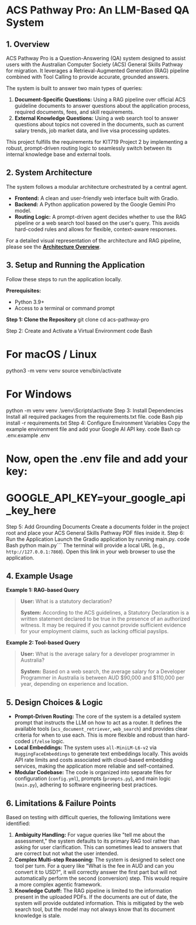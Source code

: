 # ACS Pathway Pro: An LLM-Based QA System

## 1. Overview

ACS Pathway Pro is a Question-Answering (QA) system designed to assist users with the Australian Computer Society (ACS) General Skills Pathway for migration. It leverages a Retrieval-Augmented Generation (RAG) pipeline combined with Tool Calling to provide accurate, grounded answers.

The system is built to answer two main types of queries:
1.  **Document-Specific Questions:** Using a RAG pipeline over official ACS guideline documents to answer questions about the application process, required documents, fees, and skill requirements.
2.  **External Knowledge Questions:** Using a web search tool to answer questions about topics not covered in the documents, such as current salary trends, job market data, and live visa processing updates.

This project fulfills the requirements for KIT719 Project 2 by implementing a robust, prompt-driven routing logic to seamlessly switch between its internal knowledge base and external tools.

## 2. System Architecture

The system follows a modular architecture orchestrated by a central agent.

-   **Frontend:** A clean and user-friendly web interface built with Gradio.
-   **Backend:** A Python application powered by the Google Gemini Pro model.
-   **Routing Logic:** A prompt-driven agent decides whether to use the RAG pipeline or a web search tool based on the user's query. This avoids hard-coded rules and allows for flexible, context-aware responses.

For a detailed visual representation of the architecture and RAG pipeline, please see the **[Architecture Overview](architecture.md)**.

## 3. Setup and Running the Application

Follow these steps to run the application locally.

**Prerequisites:**
*   Python 3.9+
*   Access to a terminal or command prompt

**Step 1: Clone the Repository**
git clone <your-repo-url>
cd acs-pathway-pro

Step 2: Create and Activate a Virtual Environment
code
Bash
# For macOS / Linux
python3 -m venv venv
source venv/bin/activate

# For Windows
python -m venv venv
.\venv\Scripts\activate
Step 3: Install Dependencies
Install all required packages from the requirements.txt file.
code
Bash
pip install -r requirements.txt
Step 4: Configure Environment Variables
Copy the example environment file and add your Google AI API key.
code
Bash
cp .env.example .env
# Now, open the .env file and add your key:
# GOOGLE_API_KEY=your_google_api_key_here
Step 5: Add Grounding Documents
Create a documents folder in the project root and place your ACS General Skills Pathway PDF files inside it.
Step 6: Run the Application
Launch the Gradio application by running main.py.
code
Bash
python main.py```
The terminal will provide a local URL (e.g., `http://127.0.0.1:7860`). Open this link in your web browser to use the application.

## 4. Example Usage

**Example 1: RAG-based Query**
> **User:** What is a statutory declaration?
>
> **System:** According to the ACS guidelines, a Statutory Declaration is a written statement declared to be true in the presence of an authorized witness. It may be required if you cannot provide sufficient evidence for your employment claims, such as lacking official payslips.

**Example 2: Tool-based Query**
> **User:** What is the average salary for a developer programmer in Australia?
>
> **System:** Based on a web search, the average salary for a Developer Programmer in Australia is between AUD $90,000 and $110,000 per year, depending on experience and location.

## 5. Design Choices & Logic

-   **Prompt-Driven Routing:** The core of the system is a detailed system prompt that instructs the LLM on how to act as a router. It defines the available tools (`acs_document_retriever`, `web_search`) and provides clear criteria for when to use each. This is more flexible and robust than hard-coded `if/else` logic.
-   **Local Embeddings:** The system uses `all-MiniLM-L6-v2` via `HuggingFaceEmbeddings` to generate text embeddings locally. This avoids API rate limits and costs associated with cloud-based embedding services, making the application more reliable and self-contained.
-   **Modular Codebase:** The code is organized into separate files for configuration (`config.yml`), prompts (`prompts.py`), and main logic (`main.py`), adhering to software engineering best practices.

## 6. Limitations & Failure Points

Based on testing with difficult queries, the following limitations were identified:

1.  **Ambiguity Handling:** For vague queries like "tell me about the assessment," the system defaults to its primary RAG tool rather than asking for user clarification. This can sometimes lead to answers that are correct but not what the user intended.
2.  **Complex Multi-step Reasoning:** The system is designed to select one tool per turn. For a query like "What is the fee in AUD and can you convert it to USD?", it will correctly answer the first part but will not automatically perform the second (conversion) step. This would require a more complex agentic framework.
3.  **Knowledge Cutoff:** The RAG pipeline is limited to the information present in the uploaded PDFs. If the documents are out of date, the system will provide outdated information. This is mitigated by the web search tool, but the model may not always know that its document knowledge is stale.
